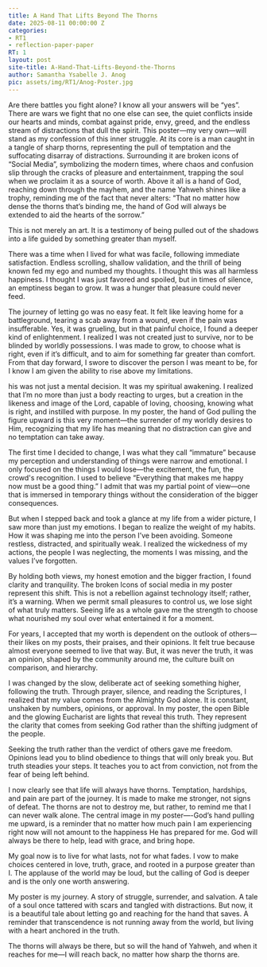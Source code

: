 ```yaml
---
title: A Hand That Lifts Beyond The Thorns
date: 2025-08-11 00:00:00 Z
categories:
- RT1
- reflection-paper-paper
RT: 1
layout: post
site-title: A-Hand-That-Lifts-Beyond-the-Thorns
author: Samantha Ysabelle J. Anog
pic: assets/img/RT1/Anog-Poster.jpg
---
```


Are there battles you fight alone? I know all your answers will be “yes”. There are wars we fight that no one else can see, the quiet conflicts inside our hearts and minds, combat against pride, envy, greed, and the endless stream of distractions that dull the spirit. This poster—my very own—will stand as my confession of this inner struggle. At its core is a man caught in a tangle of sharp thorns, representing the pull of temptation and the suffocating disarray of distractions. Surrounding it are broken icons of “Social Media”, symbolizing the modern times, where chaos and confusion slip through the cracks of pleasure and entertainment, trapping the soul when we proclaim it as a source of worth. Above it all is a hand of God, reaching down through the mayhem, and the name Yahweh shines like a trophy, reminding me of the fact that never alters: “That no matter how dense the thorns that’s binding me, the hand of God will always be extended to aid the hearts of the sorrow.”

This is not merely an art. It is a testimony of being pulled out of the shadows into a life guided by something greater than myself.

There was a time when I lived for what was facile, following immediate satisfaction. Endless scrolling, shallow validation, and the thrill of being known fed my ego and numbed my thoughts. I thought this was all harmless happiness. I thought I was just favored and spoiled, but in times of silence, an emptiness began to grow. It was a hunger that pleasure could never feed.

The journey of letting go was no easy feat. It felt like leaving home for a battleground, tearing a scab away from a wound, even if the pain was insufferable. Yes, it was grueling, but in that painful choice, I found a deeper kind of enlightenment. I realized I was not created just to survive, nor to be blinded by worldly possessions. I was made to grow, to choose what is right, even if it’s difficult, and to aim for something far greater than comfort. From that day forward, I swore to discover the person I was meant to be, for I know I am given the ability to rise above my limitations.

his was not just a mental decision. It was my spiritual awakening. I realized that I’m no more than just a body reacting to urges, but a creation in the likeness and image of the Lord, capable of loving, choosing, knowing what is right, and instilled with purpose. In my poster, the hand of God pulling the figure upward is this very moment—the surrender of my worldly desires to Him, recognizing that my life has meaning that no distraction can give and no temptation can take away.

The first time I decided to change, I was what they call “immature” because my perception and understanding of things were narrow and emotional. I only focused on the things I would lose—the excitement, the fun, the crowd's recognition. I used to believe “Everything that makes me happy now must be a good thing.” I admit that was my partial point of view—one that is immersed in temporary things without the consideration of the bigger consequences.

But when I stepped back and took a glance at my life from a wider picture, I saw more than just my emotions. I began to realize the weight of my habits. How it was shaping me into the person I’ve been avoiding. Someone restless, distracted, and spiritually weak. I realized the wickedness of my actions, the people I was neglecting, the moments I was missing, and the values I’ve forgotten.

By holding both views, my honest emotion and the bigger fraction, I found clarity and tranquility. The broken Icons of social media in my poster represent this shift. This is not a rebellion against technology itself; rather, it’s a warning. When we permit small pleasures to control us, we lose sight of what truly matters. Seeing life as a whole gave me the strength to choose what nourished my soul over what entertained it for a moment.

For years, I accepted that my worth is dependent on the outlook of others—their likes on my posts, their praises, and their opinions. It felt true because almost everyone seemed to live that way. But, it was never the truth, it was an opinion, shaped by the community around me, the culture built on comparison, and hierarchy.

I was changed by the slow, deliberate act of seeking something higher, following the truth. Through prayer, silence, and reading the Scriptures, I realized that my value comes from the Almighty God alone. It is constant, unshaken by numbers, opinions, or approval. In my poster, the open Bible and the glowing Eucharist are lights that reveal this truth. They represent the clarity that comes from seeking God rather than the shifting judgment of the people.

Seeking the truth rather than the verdict of others gave me freedom. Opinions lead you to blind obedience to things that will only break you. But truth steadies your steps. It teaches you to act from conviction, not from the fear of being left behind.

I now clearly see that life will always have thorns. Temptation, hardships, and pain are part of the journey. It is made to make me stronger, not signs of defeat. The thorns are not to destroy me, but rather, to remind me that I can never walk alone. The central image in my poster—-God’s hand pulling me upward, is a reminder that no matter how much pain I am experiencing right now will not amount to the happiness He has prepared for me. God will always be there to help, lead with grace, and bring hope.

My goal now is to live for what lasts, not for what fades. I vow to make choices centered in love, truth, grace, and rooted in a purpose greater than I. The applause of the world may be loud, but the calling of God is deeper and is the only one worth answering.

My poster is my journey. A story of struggle, surrender, and salvation. A tale of a soul once tattered with scars and tangled with distractions. But now, it is a beautiful tale about letting go and reaching for the hand that saves. A reminder that transcendence is not running away from the world, but living with a heart anchored in the truth.

The thorns will always be there, but so will the hand of Yahweh, and when it reaches for me—I will reach back, no matter how sharp the thorns are.

